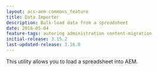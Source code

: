```yaml
---
layout: acs-aem-commons_feature
title: Data Importer
description: Bulk-load data from a spreadsheet
date: 2018-05-04
feature-tags: autoring administration content-migration
initial-release: 3.15.2
last-updated-release: 3.16.0
---
```


This utility allows you to load a spreadsheet into AEM.